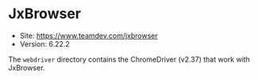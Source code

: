 # JxBrowser

* Site: https://www.teamdev.com/jxbrowser
* Version: 6.22.2

The `webdriver` directory contains the ChromeDriver (v2.37) that work with JxBrowser.